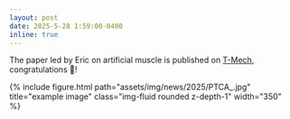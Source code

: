 ```yaml
---
layout: post
date: 2025-5-28 1:59:00-0400
inline: true
---
```

The paper led by Eric on artificial muscle is published on [T-Mech](https://ieeexplore.ieee.org/abstract/document/11017334), congratulations 🎉!
<div class="row mt-2">
    <div class="col-sm mt-3 mt-md-0">
        {% include figure.html path="assets/img/news/2025/PTCA_.jpg" title="example image" class="img-fluid rounded z-depth-1" width="350" %}
    </div>
</div>
